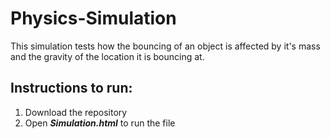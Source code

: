 # Physics-Simulation
This simulation tests how the bouncing of an object is affected by it's mass and the gravity of the location it is bouncing at.

## Instructions to run:
  1. Download the repository
  2. Open **_Simulation.html_** to run the file
